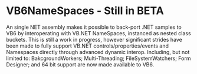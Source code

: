 # VB6NameSpaces - Still in BETA
An single NET assembly makes it possible to back-port .NET samples to VB6 by interoperating with VB.NET NameSpaces, instanced as nested class buckets.
This is still a work in progress, however significant strides have been made to fully support VB.NET controls/properties/events and Namespaces directly through advanced dynamic interop. Including, but not limited to: BakcgroundWorkers; Multi-Threading; FileSystemWatchers; Form Designer; and 64 bit support are now made available to VB6.

